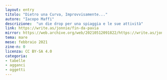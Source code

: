 ```yaml
---
layout: entry
titolo: "Dietro una Curva, Improvvisamente..."
autore: "Iacopo Maffi"
descrizione:  "un die drop per una spiaggia e le sue attività"
link: https://write.as/jonnie/fin-da-pavia
mirror: https://web.archive.org/web/20210512091822/https://write.as/jonnie/fin-da-pavia
tema: mare
mese: febbraio 2021
zine-n: 0
licenza: CC BY-SA 4.0
categoria:
- tabelle
- agganci
- oggetti
---
```

